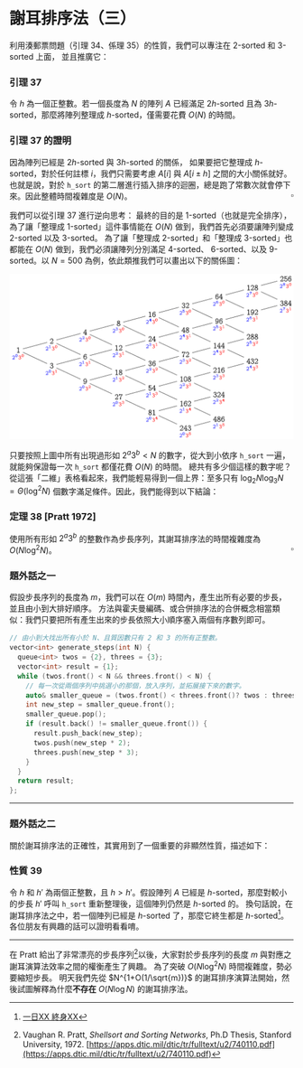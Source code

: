 # 謝耳排序法（三）

利用湊郵票問題（引理 34、係理 35）的性質，我們可以專注在 $2$-sorted 和 $3$-sorted 上面，
並且推廣它：

### 引理 37

令 $h$ 為一個正整數。若一個長度為 $N$ 的陣列 $A$ 已經滿足 $2h$-sorted 且為 $3h$-sorted，那麼將陣列整理成 $h$-sorted，僅需要花費 $O(N)$ 的時間。

### 引理 37 的證明

因為陣列已經是 $2h$-sorted 與 $3h$-sorted 的關係，
如果要把它整理成 $h$-sorted，對於任何註標 $i$，我們只需要考慮 $A[i]$ 與 $A[i\pm h]$ 之間的大小關係就好。
也就是說，對於 `h_sort` 的第二層進行插入排序的迴圈，總是跑了常數次就會停下來。因此整體時間複雜度是 $O(N)$。
<span style="float:right">$\square$</span>

我們可以從引理 37 進行逆向思考：
最終的目的是 $1$-sorted（也就是完全排序），為了讓「整理成 $1$-sorted」這件事情能在 $O(N)$ 做到，我們首先必須要讓陣列變成 $2$-sorted 以及 $3$-sorted。
為了讓「整理成 $2$-sorted」和「整理成 $3$-sorted」也都能在 $O(N)$ 做到，我們必須讓陣列分別滿足 $4$-sorted、 $6$-sorted、以及 $9$-sorted。以 $N=500$ 為例，依此類推我們可以畫出以下的關係圖：

![](./shell-sort-3-2.png)

只要按照上圖中所有出現過形如 $2^a3^b < N$ 的數字，從大到小依序 `h_sort` 一遍，就能夠保證每一次 `h_sort` 都僅花費 $O(N)$ 的時間。
總共有多少個這樣的數字呢？從這張「二維」表格看起來，我們能輕易得到一個上界：至多只有 $\log_2N\log_3N=\Theta(\log^2N)$ 個數字滿足條件。因此，我們能得到以下結論：

### 定理 38 [Pratt 1972]

使用所有形如 $2^a3^b$ 的整數作為步長序列，其謝耳排序法的時間複雜度為 $O(N\log^2 N)$。
<span style="float:right">$\square$</span>

### 題外話之一

假設步長序列的長度為 $m$，我們可以在 $O(m)$ 時間內，產生出所有必要的步長，並且由小到大排好順序。
方法與霍夫曼編碼、或合併排序法的合併概念相當類似：我們只要把所有產生出來的步長依照大小順序塞入兩個有序數列即可。

```cpp
// 由小到大找出所有小於 N、且質因數只有 2 和 3 的所有正整數。
vector<int> generate_steps(int N) {
  queue<int> twos = {2}, threes = {3};
  vector<int> result = {1};
  while (twos.front() < N && threes.front() < N) {
    // 每一次從兩個序列中挑選小的那個，放入序列，並拓展接下來的數字。
    auto& smaller_queue = (twos.front() < threes.front()? twos : threes);
    int new_step = smaller_queue.front();
    smaller_queue.pop();
    if (result.back() != smaller_queue.front()) {
      result.push_back(new_step);
      twos.push(new_step * 2);
      threes.push(new_step * 3);
    }
  }
  return result;
};
```

-----

### 題外話之二

關於謝耳排序法的正確性，其實用到了一個重要的非顯然性質，描述如下：

### 性質 39

令 $h$ 和 $h'$ 為兩個正整數，且 $h > h'$。假設陣列 $A$ 已經是 $h$-sorted，那麼對較小的步長 $h'$ 呼叫 `h_sort` 重新整理後，這個陣列仍然是 $h$-sorted 的。
換句話說，在謝耳排序法之中，若一個陣列已經是 $h$-sorted 了，那麼它終生都是 $h$-sorted[^1]。
各位朋友有興趣的話可以證明看看唷。

-----

在 Pratt 給出了非常漂亮的步長序列[^2]以後，大家對於步長序列的長度 $m$ 與對應之謝耳演算法效率之間的權衡產生了興趣。
為了突破 $O(N\log^2N)$ 時間複雜度，勢必要縮短步長。
明天我們先從 $N^{1+O(1/\sqrt{m})}$ 的謝耳排序演算法開始，然後試圖解釋為什麼**不存在** $O(N\log N)$ 的謝耳排序法。



[^1]: [一日XX 終身XX](https://www.ptt.cc/bbs/Tech_Job/M.1452353440.A.D62.html)

[^2]: Vaughan R. Pratt, _Shellsort and Sorting Networks_, Ph.D Thesis, Stanford University, 1972. [https://apps.dtic.mil/dtic/tr/fulltext/u2/740110.pdf](https://apps.dtic.mil/dtic/tr/fulltext/u2/740110.pdf)